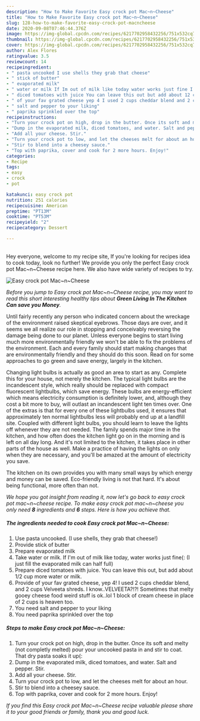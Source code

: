 ```yaml
---
description: "How to Make Favorite Easy crock pot Mac~n~Cheese"
title: "How to Make Favorite Easy crock pot Mac~n~Cheese"
slug: 128-how-to-make-favorite-easy-crock-pot-macncheese
date: 2020-09-08T07:46:44.376Z
image: https://img-global.cpcdn.com/recipes/6217702958432256/751x532cq70/easy-crock-pot-macncheese-recipe-main-photo.jpg
thumbnail: https://img-global.cpcdn.com/recipes/6217702958432256/751x532cq70/easy-crock-pot-macncheese-recipe-main-photo.jpg
cover: https://img-global.cpcdn.com/recipes/6217702958432256/751x532cq70/easy-crock-pot-macncheese-recipe-main-photo.jpg
author: Alex Flores
ratingvalue: 3.5
reviewcount: 14
recipeingredient:
- " pasta uncooked I use shells they grab that cheese"
- " stick of butter"
- " evaporated milk"
- " water or milk If Im out of milk like today water works just fine I just fill the evaporated milk can half full"
- " diced tomatoes with juice You can leave this out but add about 12 cup more water or milk"
- " of your fav grated cheese yep 4 I used 2 cups cheddar blend and 2 cups Velveeta shreds I knowVELVEETA Sometimes that melty gooey cheese food weird stuff is oklol 1 block of cream cheese in place of 2 cups is heaven too"
- " salt and pepper to your liking"
- " paprika sprinkled over the top"
recipeinstructions:
- "Turn your crock pot on high, drop in the butter. Once its soft and melty (not completly melted) pour your uncooked pasta in and stir to coat. That dry pasta soaks it up(:"
- "Dump in the evaporated milk, diced tomatoes, and water. Salt and pepper. Stir."
- "Add all your cheese. Stir."
- "Turn your crock pot to low, and let the cheeses melt for about an hour."
- "Stir to blend into a cheesey sauce."
- "Top with paprika, cover and cook for 2 more hours. Enjoy!"
categories:
- Recipe
tags:
- easy
- crock
- pot

katakunci: easy crock pot 
nutrition: 251 calories
recipecuisine: American
preptime: "PT13M"
cooktime: "PT53M"
recipeyield: "2"
recipecategory: Dessert

---
```

<br>
Hey everyone, welcome to my recipe site, If you're looking for recipes idea to cook today, look no further! We provide you only the perfect Easy crock pot Mac~n~Cheese recipe here. We also have wide variety of recipes to try.
<br>


![Easy crock pot Mac~n~Cheese](https://img-global.cpcdn.com/recipes/6217702958432256/751x532cq70/easy-crock-pot-macncheese-recipe-main-photo.jpg)

<i>Before you jump to Easy crock pot Mac~n~Cheese recipe, you may want to read this short interesting healthy tips about 
<strong>Green Living In The Kitchen Can save you Money</strong>.</i>
</br>

Until fairly recently any person who indicated concern about the wreckage of the environment raised skeptical eyebrows. Those days are over, and it seems we all realize our role in stopping and conceivably reversing the damage being done to our planet. Unless everyone begins to start living much more environmentally friendly we won't be able to fix the problems of the environment. Each and every family should start making changes that are environmentally friendly and they should do this soon. Read on for some approaches to go green and save energy, largely in the kitchen.

Changing light bulbs is actually as good an area to start as any. Complete this for your house, not merely the kitchen. The typical light bulbs are the incandescent style, which really should be replaced with compact fluorescent lightbulbs, which save energy. These bulbs are energy-efficient which means electricity consumption is definitely lower, and, although they cost a bit more to buy, will outlast an incandescent light ten times over. One of the extras is that for every one of these lightbulbs used, it ensures that approximately ten normal lightbulbs less will probably end up at a landfill site. Coupled with different light bulbs, you should learn to leave the lights off whenever they are not needed. The family spends major time in the kitchen, and how often does the kitchen light go on in the morning and is left on all day long. And it's not limited to the kitchen, it takes place in other parts of the house as well. Make a practice of having the lights on only when they are necessary, and you'll be amazed at the amount of electricity you save.

The kitchen on its own provides you with many small ways by which energy and money can be saved. Eco-friendly living is not that hard. It's about being functional, more often than not.


<i>We hope you got insight from reading it, now let's go back to easy crock pot mac~n~cheese recipe. To make easy crock pot mac~n~cheese you only need <strong>8</strong> ingredients and <strong>6</strong> steps. Here is how you achieve that.
</i>

##### The ingredients needed to cook Easy crock pot Mac~n~Cheese:

1. Use  pasta uncooked. (I use shells, they grab that cheese!)
1. Provide  stick of butter
1. Prepare  evaporated milk
1. Take  water or milk. If I&#39;m out of milk like today, water works just fine(: (I just fill the evaporated milk can half full)
1. Prepare  diced tomatoes with juice. You can leave this out, but add about 1/2 cup more water or milk.
1. Provide  of your fav grated cheese, yep 4! I used 2 cups cheddar blend, and 2 cups Velveeta shreds. I know..VELVEETA?!?! Sometimes that melty gooey cheese food weird stuff is ok..lol 1 block of cream cheese in place of 2 cups is heaven too.
1. You need  salt and pepper to your liking
1. You need  paprika sprinkled over the top


##### Steps to make Easy crock pot Mac~n~Cheese:

1. Turn your crock pot on high, drop in the butter. Once its soft and melty (not completly melted) pour your uncooked pasta in and stir to coat. That dry pasta soaks it up(:
1. Dump in the evaporated milk, diced tomatoes, and water. Salt and pepper. Stir.
1. Add all your cheese. Stir.
1. Turn your crock pot to low, and let the cheeses melt for about an hour.
1. Stir to blend into a cheesey sauce.
1. Top with paprika, cover and cook for 2 more hours. Enjoy!


<i>If you find this Easy crock pot Mac~n~Cheese recipe valuable please share it to your good friends or family, thank you and good luck.</i>
